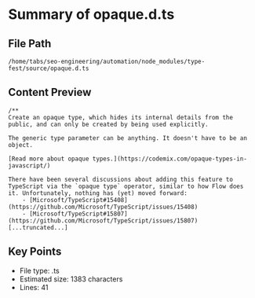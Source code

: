 # Summary of opaque.d.ts
  
## File Path
`/home/tabs/seo-engineering/automation/node_modules/type-fest/source/opaque.d.ts`

## Content Preview
```
/**
Create an opaque type, which hides its internal details from the public, and can only be created by being used explicitly.

The generic type parameter can be anything. It doesn't have to be an object.

[Read more about opaque types.](https://codemix.com/opaque-types-in-javascript/)

There have been several discussions about adding this feature to TypeScript via the `opaque type` operator, similar to how Flow does it. Unfortunately, nothing has (yet) moved forward:
	- [Microsoft/TypeScript#15408](https://github.com/Microsoft/TypeScript/issues/15408)
	- [Microsoft/TypeScript#15807](https://github.com/Microsoft/TypeScript/issues/15807)
[...truncated...]
```

## Key Points
- File type: .ts
- Estimated size: 1383 characters
- Lines: 41

